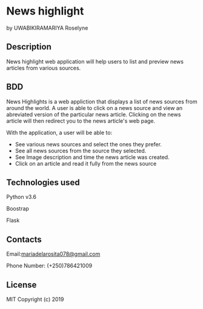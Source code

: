 # News highlight

by UWABIKIRAMARIYA Roselyne

## Description

News highlight web application will help users to list and preview news articles from various sources.   

## BDD

News Highlights is a web appliction that displays a list of news sources from around the world. A user is able to click on a news source and view an abreviated version of the particular news article. Clicking on the news article will then redirect you to the news article's web page.

With the application, a user will be able to:

* See various news sources and select the ones they prefer.
* See all news sources from the source they selected.
* See Image description and time the news article was created.
* Click on an article and read it fully from the news source

## Technologies used

Python v3.6

Boostrap

Flask

## Contacts

Email:mariadelarosita078@gmail.com

Phone Number: (+250)786421009

## License

MIT Copyright (c) 2019
